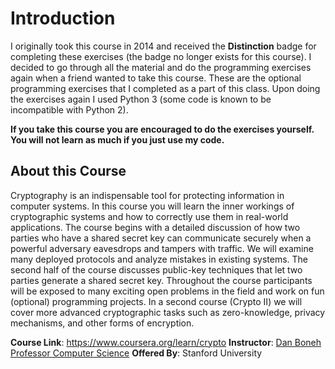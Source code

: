 # Introduction
I originally took this course in 2014 and received the __Distinction__ badge for completing these exercises (the badge no longer exists for this course).  I decided to go through all the material and do the programming exercises again when a friend wanted to take this course.  These are the optional programming exercises that I completed as a part of this class.  Upon doing the exercises again I used Python 3 (some code is known to be incompatible with Python 2).

**If you take this course you are encouraged to do the exercises yourself.  You will not learn as much if you just use my code.**

## About this Course
Cryptography is an indispensable tool for protecting information in computer systems. In this course you will learn the inner workings of cryptographic systems and how to correctly use them in real-world applications. The course begins with a detailed discussion of how two parties who have a shared secret key can communicate securely when a powerful adversary eavesdrops and tampers with traffic. We will examine many deployed protocols and analyze mistakes in existing systems. The second half of the course discusses public-key techniques that let two parties generate a shared secret key. Throughout the course participants will be exposed to many exciting open problems in the field and work on fun (optional) programming projects. In a second course (Crypto II) we will cover more advanced cryptographic tasks such as zero-knowledge, privacy mechanisms, and other forms of encryption.

**Course Link**: https://www.coursera.org/learn/crypto
**Instructor**: [Dan Boneh Professor Computer Science](https://www.coursera.org/instructor/~774)
**Offered By**: Stanford University
